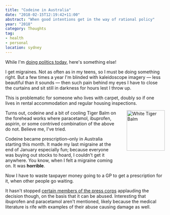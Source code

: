 ```yaml
---
title: "Codeine in Australia"
date: "2018-02-15T12:19:42+11:00"
abstract: "When good intentions get in the way of rational policy"
year: "2018"
category: Thoughts
tag:
- health
- personal
location: sydney
---
```

While I'm [doing politics today], here's something else!

I get migraines. Not as often as in my teens, so I must be doing something right. But a few times a year I'm blinded with kaleidoscope imagery — less beautiful than it sounds — then such pain behind my eyes I have to close the curtains and sit still in darkness for hours lest I throw up.

This is problematic for someone who lives with carpet, doubly so if one lives in rental accommodation and regular housing inspections.

<p><img src="https://rubenerd.com/files/2018/tigerbalm-white.png" alt="White Tiger Balm" style="width:120px; height:128px; float:right; margin:0 0 2em 2em;" /></p> 

Turns out, codeine and a bit of cooling Tiger Balm on the forehead works where paracetamol, ibuprofen, aspirin, or some contrived combination of the above do not. Believe me, I've tried.

Codeine became prescription–only in Australia starting this month. It made my last migraine at the end of January especially fun; because everyone was buying out stocks to hoard, I couldn't get it anywhere. You know, when I felt a migraine coming on. It was **horrible**.

Now I have to waste taxpayer money going to a GP to get a prescription for it, when other people go waiting.

It hasn't stopped [certain members of the press corps] applauding the decision though, on the basis that it can be abused. Interesting that ibuprofen and paracetamol aren't mentioned, likely because the medical literature is rife with examples of their abuse causing damage as well.

[certain members of the press corps]: https://www.theguardian.com/commentisfree/2018/feb/14/making-codeine-prescription-only-was-right-where-do-we-go-from-here
[doing politics today]: https://rubenerd.com/barnaby-joyce-and-religious-laudings/

